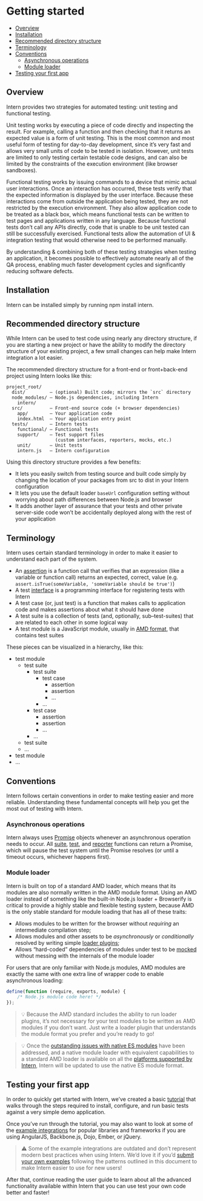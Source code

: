 # Getting started

<!-- vim-markdown-toc GFM -->
* [Overview](#overview)
* [Installation](#installation)
* [Recommended directory structure](#recommended-directory-structure)
* [Terminology](#terminology)
* [Conventions](#conventions)
	* [Asynchronous operations](#asynchronous-operations)
	* [Module loader](#module-loader)
* [Testing your first app](#testing-your-first-app)

<!-- vim-markdown-toc -->

## Overview

Intern provides two strategies for automated testing: unit testing and functional testing.

Unit testing works by executing a piece of code directly and inspecting the result. For example, calling a function and then checking that it returns an expected value is a form of unit testing. This is the most common and most useful form of testing for day-to-day development, since it’s very fast and allows very small units of code to be tested in isolation. However, unit tests are limited to only testing certain testable code designs, and can also be limited by the constraints of the execution environment (like browser sandboxes).

Functional testing works by issuing commands to a device that mimic actual user interactions. Once an interaction has occurred, these tests verify that the expected information is displayed by the user interface. Because these interactions come from outside the application being tested, they are not restricted by the execution environment. They also allow application code to be treated as a black box, which means functional tests can be written to test pages and applications written in any language. Because functional tests don’t call any APIs directly, code that is unable to be unit tested can still be successfully exercised. Functional tests allow the automation of UI & integration testing that would otherwise need to be performed manually.

By understanding & combining both of these testing strategies when testing an application, it becomes possible to effectively automate nearly all of the QA process, enabling much faster development cycles and significantly reducing software defects.

## Installation

Intern can be installed simply by running npm install intern.

## Recommended directory structure

While Intern can be used to test code using nearly any directory structure, if you are starting a new project or have the ability to modify the directory structure of your existing project, a few small changes can help make Intern integration a lot easier.

The recommended directory structure for a front-end or front+back-end project using Intern looks like this:

```
project_root/
  dist/         – (optional) Built code; mirrors the `src` directory
  node_modules/ – Node.js dependencies, including Intern
	intern/
  src/          – Front-end source code (+ browser dependencies)
	app/        – Your application code
	index.html  – Your application entry point
  tests/        – Intern tests
	functional/ – Functional tests
	support/    – Test support files
				  (custom interfaces, reporters, mocks, etc.)
	unit/       – Unit tests
	intern.js   – Intern configuration
```

Using this directory structure provides a few benefits:

-   It lets you easily switch from testing source and built code simply by changing the location of your packages from src to dist in your Intern configuration
-   It lets you use the default loader `baseUrl` configuration setting without worrying about path differences between Node.js and browser
-   It adds another layer of assurance that your tests and other private server-side code won’t be accidentally deployed along with the rest of your application

## Terminology

Intern uses certain standard terminology in order to make it easier to understand each part of the system.

-   An [assertion](./unit-testing.md) is a function call that verifies that an expression (like a variable or function call) returns an expected, correct, value (e.g. `assert.isTrue(someVariable, 'someVariable should be true')`)
-   A test [interface](./interfaces.md) is a programming interface for registering tests with Intern
-   A test case (or, just test) is a function that makes calls to application code and makes assertions about what it should have done
-   A test suite is a collection of tests (and, optionally, sub–test-suites) that are related to each other in some logical way
-   A test module is a JavaScript module, usually in [AMD format](#module-loader), that contains test suites

These pieces can be visualized in a hierarchy, like this:

-   test module
    -   test suite
        -   test suite
            -   test case
                -   assertion
                -   assertion
                -   …
            -   …
        -   test case
            -   assertion
            -   assertion
            -   …
        -   …
    -   test suite
    -   …
-   test module
-   …

## Conventions

Intern follows certain conventions in order to make testing easier and more reliable. Understanding these fundamental concepts will help you get the most out of testing with Intern.

### Asynchronous operations

Intern always uses [Promise](https://developer.mozilla.org/en-US/docs/Web/JavaScript/Reference/Global_Objects/Promise) objects whenever an asynchronous operation needs to occur. All [suite](./internals.md#the-suite-object), [test](./internals.md#the-test-object), and [reporter](./reporters.md) functions can return a Promise, which will pause the test system until the Promise resolves (or until a timeout occurs, whichever happens first).

### Module loader

Intern is built on top of a standard AMD loader, which means that its modules are also normally written in the AMD module format. Using an AMD loader instead of something like the built-in Node.js loader + Browserify is critical to provide a highly stable and flexible testing system, because AMD is the only stable standard for module loading that has all of these traits:

-   Allows modules to be written for the browser without *requiring* an intermediate compilation step;
-   Allows modules and other assets to be *asynchronously* or *conditionally* resolved by writing simple [loader plugins](https://github.com/amdjs/amdjs-api/blob/master/LoaderPlugins.md);
-   Allows “hard-coded” dependencies of modules under test to be [mocked](https://www.sitepen.com/blog/2014/07/14/mocking-data-with-intern/#mocking-amd-dependencies) without messing with the internals of the module loader

For users that are only familiar with Node.js modules, AMD modules are exactly the same with one extra line of wrapper code to enable asynchronous loading:

```js
define(function (require, exports, module) {
	/* Node.js module code here! */
});
```

> 💡 Because the AMD standard includes the ability to run loader plugins, it’s not necessary for your test modules to be written as AMD modules if you don’t want. Just write a loader plugin that understands the module format you prefer and you’re ready to go!

> 💡 Once the [outstanding issues with native ES modules](http://jrburke.com/2015/02/13/how-to-know-when-es-modules-are-done/) have been addressed, and a native module loader with equivalent capabilities to a standard AMD loader is available on all the [platforms supported by Intern](./fundamentals.md#system-requirements), Intern will be updated to use the native ES module format.

## Testing your first app

In order to quickly get started with Intern, we’ve created a basic [tutorial](https://github.com/theintern/intern-tutorial/tree/intern-3) that walks through the steps required to install, configure, and run basic tests against a very simple demo application.

Once you’ve run through the tutorial, you may also want to look at some of the [example integrations](https://github.com/theintern/intern-examples) for popular libraries and frameworks if you are using AngularJS, Backbone.js, Dojo, Ember, or jQuery.

> ⚠️ Some of the example integrations are outdated and don’t represent modern best practices when using Intern. We’d love it if you’d [submit your own examples](https://github.com/theintern/intern-examples/fork) following the patterns outlined in this document to make Intern easier to use for new users!

After that, continue reading the user guide to learn about all the advanced functionality available within Intern that you can use test your own code better and faster!
